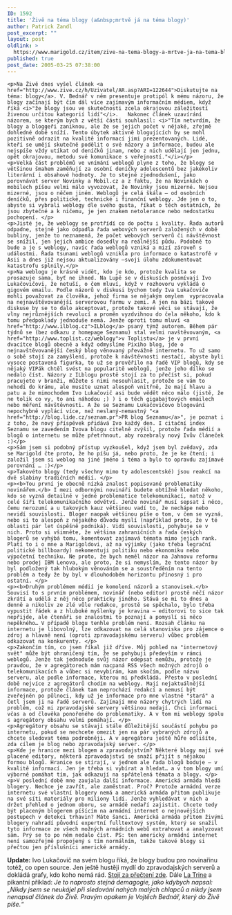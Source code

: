 ```yaml
---
ID: 1592
title: 'Živě na téma blogy (a&nbsp;mrtvě já na téma blogy)'
author: Patrick Zandl
post_excerpt: ""
layout: post
oldlink: >
  https://www.marigold.cz/item/zive-na-tema-blogy-a-mrtve-ja-na-tema-blogy
published: true
post_date: 2005-03-25 07:38:00
---
```

	<p>Na Živě dnes vyšel článek <a href="http://www.zive.cz/h/Uzivatel/AR.asp?ARI=122644">Diskutujte na téma: blogy</a>. V. Bednář v něm presentuje protipól k mému názoru, že blogy začínají být čím dál více zajímavým informačním médiem, když říká <i>"že blogy jsou ve skutečnosti zcela okrajovou záležitostí živenou určitou kategorií lidí"</i>.   Nakonec článek uzavírání názorem, se kterým bych z větší části souhlasil: <i>"Tím netvrdím, že blogy a bloggeři zaniknou, ale že se jejich počet v nějaké, zřejmě dohledné době sníží. Tento úbytek aktivně blogujících by se mohl pozitivně odrazit na kvalitě informací jimi prezentovaných. Lidé, kteří se umějí skutečně podělit o své názory a informace, budou ale nejspíše vždy utíkat od deníčků jinam, nebo z nich udělají jen jednu, opět okrajovou, metodu své komunikace s veřejností."</i></p>
	<p>Velká část problémů ve vnímání weblogů plyne z toho, že blogy se většinou šmahem zaměňují za osobní deníčky adolescentů bez jakékoliv literární i obsahové hodnoty. Je to stejné zjednodušení, jako porovnávat server Novinky a Mobil.cz a z faktu, že na Novinkách o mobilech píšou velmi málo vyvozovat, že Novinky jsou mizerné. Nejsou mizerné, jsou o něčem jiném. Weblogů je celá škála – od osobních deníčků, přes politické, technické i finanční weblogy. Jde jen o to, abyste si vybrali weblogy dle svého gusta, říkat o těch ostatních, že jsou zbytečné a k ničemu, je jen znakem netolerance nebo nedostatku pochopení. </p>
	<p>Jisté je, že weblogy se protřídí co do počtu i kvality. Řada autorů odpadne, stejně jako odpadla řada webových serverů založených v době bubliny, jenže to neznamená, že počet webových serverů či návštěvnost se snížil, jen jejich ambice dosedly na reálnější půdu. Podobně to bude a je s weblogy, navíc řada weblogů vzniká a mizí zároveň s událostmi. Řada tsunami weblogů vznikla pro informace o katastrofě v Asii a dnes již nejsou aktualizovány –svoji úlohu zdokumentovat katastrofu splnily.</p>
	<p>Na weblogu je krásně vidět, kdo je kdo, protože kvalita se prosazuje sama, byť ne ihned. Na Lupě se v diskusích posmívají Ivo Lukačovičovi, že netuší, o čem mluví, když v rozhovoru vykládá o gigovém emailu. Podle názorů v diskusi bychom tedy Iva Lukačoviče mohli považovat za člověka, jehož firma se nějakým omylem  vypracovala na nejnavštěvovanější serverovou farmu v zemi. A jen na bázi takové diskuse by se to dalo akceptovat, protože takové věci se stávají, že vlny nejrůznějších revolucí a proměn vyzdvihnou do čela někoho, kdo k tomu předpoklady jednoduše nemá. Jenže oproti tomu mluví <a href="http://www.ilblog.cz">ILblog</a> psaný týmž autorem. Během pár týdnů se (bez odkazu z homepage Seznamu) stal velmi navštěvovaným, <a href="http://www.toplist.cz/weblogy">v Toplistu</a> je v první dvacítce blogů obecně a když odmyslíme Pixiho blog, jde o nejnavštěvovanější český blog věnovaný převážně internetu. To už samo o sobě stojí za zamyšlení, protože k návštěvnosti nestačí, abyste byli vysoce postavená figurka, to už se prověřilo na řadě VIP blogů, kdy se nějaký VIPák chtěl svést na popularitě weblogů, jenže jeho dílko se nedalo číst. Názory z ILblogu prostě stojí za to přečíst si, pokud pracujete v branži, můžete s nimi nesouhlasit, protože se vám to nehodí do krámu, ale musíte uznat alespoň vnitřně, že mají hlavu a patu a že mimochodem Ivo Lukačovič asi bude vědět něco málo (jistě, že ne tolik co vy, to ani náhodou ;) ) i o těch gigabajtových emailech nebo měření návštěvnosti. A že se Seznamu Lukačovičovo blogování nepochybně vyplácí více, než neslaný-nemastný "<a href="http://blog.lide.cz/seznam.pr">PR blog Seznamu</a>", je poznat i z toho, že nový příspěvek přidává Ivo každý den. I citační index Seznamu se zavedením Ivova blogu citelně zvýšil, protože řada médií a blogů o internetu se může přetrhnout, aby rozebraly nový Ivův článeček :)</p>
	<p>Sám jsem si podobný přístup vyzkoušel, když jsem byl zvědavý, zda se Marigold čte proto, že ho píšu já, nebo proto, že je ke čtení; i založil jsem si weblog na jiné jméno i téma a bylo to opravdu zajímavé porovnání … :)</p>
	<p>Takovéto blogy (tedy všechny mimo ty adolescentské) jsou reakcí na dvě slabiny tradičních médií. </p>
	<p><b>Tou první je obecně nízká znalost popisované problematiky novinářem.</b> I mezi odbornými novináři budete obtížně hledat někoho, kdo se vyzná detailně v jedné problematice telekomunikací, natož v celé šíři telekomunikačního odvětví. Jenže novinář musí sepsat i něco, čemu nerozumí a u takových kauz většinou vadí to, že nechápe nebo nevidí souvislosti. Bloger naopak většinou píše o tom, v čem se vyzná, nebo si to alespoň z nějakého důvodu myslí (například proto, že v té oblasti pár let úspěšně podniká). Vidí souvislosti, pohybuje se v nich. Proto si všimněte, že většina zahraničních a řada českých blogerů se vyhýbá tomu, komentovat zajímavá témata mimo jejich rank. Platí to i o mne a Marigoldovi, až na výjimky (jako třeba legrační politické billboardy) nekomentuji politiku nebo ekonomiku nebo výpočetní techniku. Ne proto, že bych neměl názor na Jahnovu reformu nebo prodej IBM Lenova, ale proto, že si nemyslím, že tento názor by byl podložený tak hlubokým věnováním se a soustředěním na tento problém a tedy že by byl v dlouhodobém horizontu přínosný i pro ostatní. </p>
	<p><b>Druhým problémem médií je komolení názorů a stanovisek.</b> Souvisí to s prvním problémem, novinář (nebo editor) prostě něčí názor zkrátí a udělá z něj něco prakticky jiného. Stává se mi to dnes a denně a nikoliv ze zlé vůle redakce, prostě se spěchalo, bylo třeba vypustit řádek a z hluboké myšlenky je kravina – editorovi to sice tak nepřijde, ale čtenáři se znalostmi to poznají a pomyslí si něco nepěkného… V případě blogu tenhle problém není. Rozsah článku na internetu je libovolný, lze odkazovat na celá stanoviska pro zájemce o zdroj a hlavně není (oproti zpravodajskému serveru) vůbec problém odkazovat na konkurenty. </p>
	<p>Zakončím tím, co jsem říkal již dříve. Můj pohled na "internetový svět" může být ohraničený tím, že se pohybuji především v rámci weblogů. Jenže tak jednoduše svůj názor odepsat nemůžu, protože je pravdou, že v agregátorech mám nacpaná RSS všech možných zdrojů o telekomunikacích a vůbec si nevybírám, kam skočím, podle názvu serveru, ale podle informace, kterou mi předkládá. Přesto v poslední době nejvíce z agregátorů chodím na weblogy. Mají nejaktuálnější informace, protože článek tam neprochází redakcí a nemusí být zveřejněn po půlnoci, kdy už je informace pro mne vlastně "stará" a četl jsem ji na řadě serverů. Zajímají mne názory chytrých lidí na problém, což mi zpravodajské servery většinou nedají. Chci informaci včas a od člověka ponořeného do problematiky. A v tom mi weblogy spolu s agregátory obsahu velmi pomáhají. </p>
	<p>Agregátory obsahu se stávají stále důležitější součástí pohybu po internetu, pokud se nechcete omezit jen na pár vybraných zdrojů a chcete sledovat téma podrobněji. A v agregátoru ještě hůře odlišíte, zda cílem je blog nebo zpravodajský server. </p>
	<p>Kde je hranice mezi blogem a zpravodajstvím? Některé blogy mají své placené editory, některá zpravodajství se snaží přijít s nějakou formou blogů. Hranice se stírají, v jednom ale řada blogů boduje – v kvalitě informací. Jen je třeba si vybírat a hledat… a v tom blogy umí výborně pomáhat tím, jak odkazují na spřátelená témata a blogy. </p>
	<p>V poslední době mne zaujala další informace. Americká armáda hledá blogery. Nechce je zavřít, ale zaměstnat. Proč? Protože armádní verze internetu své vlastní blogery nemá a americká armáda přitom publikuje na své síti materiály pro miliony lidí. Jenže vyhledávat v nich a držet přehled o jednom oboru, se armádě nedaří zajistit. Chcete tedy být placeným blogerem píšícím na armádní internet o nejnovějších postupech v detekci trhavin? Máte šanci. Americká armáda přitom živými blogery nahradí původní expertní fulltextový systém, který se snažil tyto informace ze všech možných armádních webů extrahovat a analyzovat sám. Prý se to po něm nedalo číst. PS: ten americký armádní internet není samozřejmě propojený s tím normálním, takže takové blogy si přečtou jen příslušníci americké armády.
</p>
	<p><strong>Update:</strong> Ivo Lukačovič na svém blogu říká, že blogy budou pro novinařinu totéž, co open source.</a> Jen ještě hustěji mydlí do zpravodajských serverů a dokládá grafy, kdo koho nemá rád. <a href="http://blog.lide.cz/ilblog/2005/03/28/78">Stojí za přečtení zde</a>. Dále <a href="http://www.dgx.cz/trine/item/zive-nachytal-jsem-se">La Trine</a> a pikantní příklad: <i>Je to naprosto stejná demagogie, jako kdybych napsal: „Nikdy jsem se neukájel při sledování nahých malých chlapců a nikdy jsem nenapsal článek do Živě. Pravým opakem je Vojtěch Bednář, který do Živě píše.“</i>
</p>